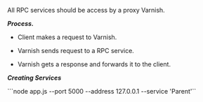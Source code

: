 All RPC services should be access by a proxy Varnish.

***Process.***

* Client makes a request to Varnish.

* Varnish sends request to a RPC service.

* Varnish gets a response and forwards it to the client.


***Creating Services***

```node app.js --port 5000 --address 127.0.0.1 --service 'Parent'``
